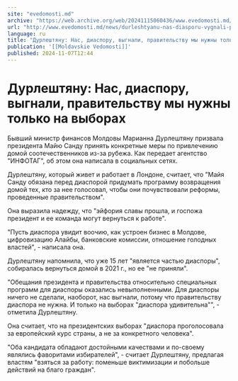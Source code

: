```yaml
---
site: "evedomosti.md"
archive: "https://web.archive.org/web/20241115060436/www.evedomosti.md/news/durleshtyanu-nas-diasporu-vygnali-pravitelstvu-diaspora-nuzh"
url: "http://www.evedomosti.md/news/durleshtyanu-nas-diasporu-vygnali-pravitelstvu-diaspora-nuzh"
language: ru
title: "Дурлештяну: Нас, диаспору, выгнали, правительству мы нужны только на выборах"
publication: '[[Moldavskie Vedomosti]]'
published: 2024-11-07T12:44
---
```


# Дурлештяну: Нас, диаспору, выгнали, правительству мы нужны только на выборах

Бывший министр финансов Молдовы Марианна Дурлештяну призвала президента Майю Санду принять конкретные меры по привлечению домой соотечественников из-за рубежа. Как передает агентство "ИНФОТАГ", об этом она написала в социальных сетях.

Дурлештяну, который живет и работает в Лондоне, считает, что "Майя Санду обязана перед диаспорой придумать программу возвращения домой тех, кто за нее голосовал, чтобы они почувствовали реформы, проведенные правительством".

Она выразила надежду, что "эйфория славы прошла, и госпожа президент и ее команда могут вернуться к работе".

"Пусть диаспора увидит воочию, как устроен бизнес в Молдове, цифровизацию Алайбы, банковские комиссии, отношение голодных властей", - написала она.

Дурлештяну напомнила, что уже 15 лет "является частью диаспоры", собиралась вернуться домой в 2021 г., но ее "не приняли".

"Обещания президента и правительства относительно специальных программ для диаспоры оказались невыполненными. Для диаспоры ничего не сделали, наоборот, нас выгнали, потому что правительству диаспора не нужна. И только на выборах "диаспора удивительна"", - отметила Дурлештяну.

Она считает, что на президентских выборах "диаспора проголосовала за европейский курс страны, а не за конкретного человека".

"Оба кандидата обладают достойными качествами и по-своему являлись фаворитами избирателей", - считает Дурлештяну, предлагая властям "взяться за работу: поменьше виктимизации и побольше действий на благо граждан".
